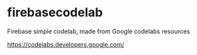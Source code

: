 # firebasecodelab
Firebase simple codelab, made from Google codelabs resources

https://codelabs.developers.google.com/
